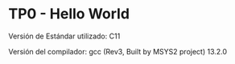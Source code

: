 # TP0 - Hello World

Versión de Estándar utilizado: C11

Versión del compilador: gcc (Rev3, Built by MSYS2 project) 13.2.0
